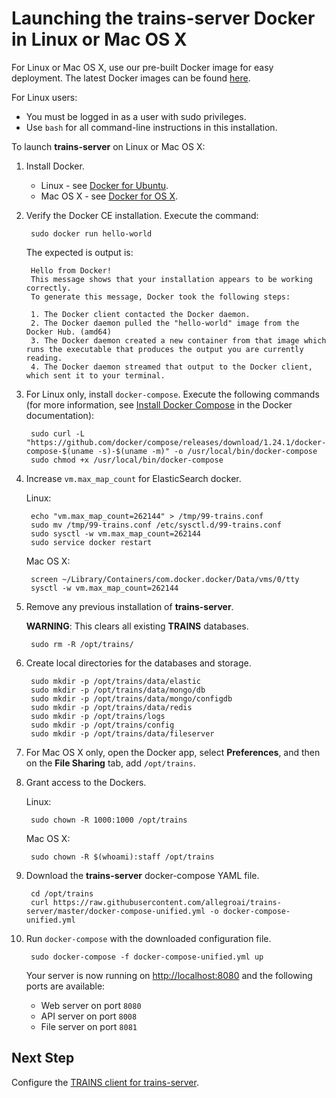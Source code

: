 # Launching the **trains-server** Docker in Linux or Mac OS X

For Linux or Mac OS X, use our pre-built Docker image for easy deployment. The latest Docker images can be found [here](https://hub.docker.com/r/allegroai/trains). 

For Linux users:

* You must be logged in as a user with sudo privileges.
* Use `bash` for all command-line instructions in this installation.

To launch **trains-server** on Linux or Mac OS X:

1. Install Docker.

    * Linux - see [Docker for Ubuntu](https://docs.docker.com/install/linux/docker-ce/ubuntu/).
    * Mac OS X - see [Docker for OS X](https://docs.docker.com/docker-for-mac/install/).

1. Verify the Docker CE installation. Execute the command:

        sudo docker run hello-world
   
    The expected is output is:

        Hello from Docker!
        This message shows that your installation appears to be working correctly.
        To generate this message, Docker took the following steps:
        
        1. The Docker client contacted the Docker daemon.
        2. The Docker daemon pulled the "hello-world" image from the Docker Hub. (amd64)
        3. The Docker daemon created a new container from that image which runs the executable that produces the output you are currently reading.
        4. The Docker daemon streamed that output to the Docker client, which sent it to your terminal.

1. For Linux only, install `docker-compose`. Execute the following commands (for more information, see [Install Docker Compose](https://docs.docker.com/compose/install/) in the Docker documentation): 

        sudo curl -L "https://github.com/docker/compose/releases/download/1.24.1/docker-compose-$(uname -s)-$(uname -m)" -o /usr/local/bin/docker-compose
        sudo chmod +x /usr/local/bin/docker-compose

1. Increase `vm.max_map_count` for ElasticSearch docker.

    Linux:

        echo "vm.max_map_count=262144" > /tmp/99-trains.conf
        sudo mv /tmp/99-trains.conf /etc/sysctl.d/99-trains.conf
        sudo sysctl -w vm.max_map_count=262144
        sudo service docker restart
        
    Mac OS X:
    
        screen ~/Library/Containers/com.docker.docker/Data/vms/0/tty
        sysctl -w vm.max_map_count=262144
        

1. Remove any previous installation of **trains-server**.

    **WARNING**: This clears all existing **TRAINS** databases.

        sudo rm -R /opt/trains/

1. Create local directories for the databases and storage.

        sudo mkdir -p /opt/trains/data/elastic
        sudo mkdir -p /opt/trains/data/mongo/db
        sudo mkdir -p /opt/trains/data/mongo/configdb
        sudo mkdir -p /opt/trains/data/redis
        sudo mkdir -p /opt/trains/logs
        sudo mkdir -p /opt/trains/config
        sudo mkdir -p /opt/trains/data/fileserver
        
1. For Mac OS X only, open the Docker app, select **Preferences**, and then on the **File Sharing** tab, add `/opt/trains`.
          
1. Grant access to the Dockers.

    Linux:

        sudo chown -R 1000:1000 /opt/trains
        
    Mac OS X:
    
        sudo chown -R $(whoami):staff /opt/trains

1. Download the **trains-server** docker-compose YAML file.

        cd /opt/trains
        curl https://raw.githubusercontent.com/allegroai/trains-server/master/docker-compose-unified.yml -o docker-compose-unified.yml
    
1. Run `docker-compose` with the downloaded configuration file.

        sudo docker-compose -f docker-compose-unified.yml up
   
    Your server is now running on [http://localhost:8080](http://localhost:8080) and the following ports are available:

    * Web server on port `8080`
    * API server on port `8008`
    * File server on port `8081`

## Next Step

Configure the [TRAINS client for trains-server](https://github.com/allegroai/trains-server/blob/master/README#configuring-the-trains-client-for-trains-server).